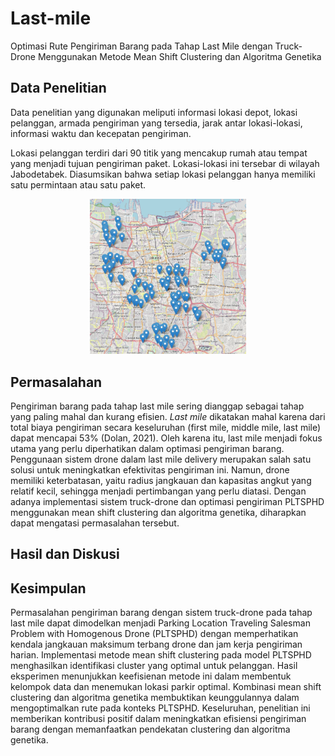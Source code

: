 # Last-mile
Optimasi Rute Pengiriman Barang pada Tahap Last Mile dengan Truck-Drone Menggunakan Metode Mean Shift Clustering dan Algoritma Genetika

## Data Penelitian
Data penelitian yang digunakan meliputi informasi lokasi depot, lokasi pelanggan, 
armada pengiriman yang tersedia, jarak antar lokasi-lokasi, informasi waktu dan kecepatan 
pengiriman.

Lokasi pelanggan terdiri dari 90 titik yang mencakup rumah atau tempat yang menjadi tujuan pengiriman paket. Lokasi-lokasi ini tersebar di wilayah Jabodetabek. Diasumsikan bahwa setiap lokasi pelanggan hanya memiliki satu permintaan atau satu paket.

<div align="center">
    <img src="https://github.com/Ervita5/Issue/blob/main/Screenshot%20(92).png" alt="Customer Locations Map" width="250">
</div>

## Permasalahan
Pengiriman barang pada tahap last mile sering dianggap sebagai tahap yang paling mahal 
dan kurang efisien. _Last mile_ dikatakan mahal karena dari total biaya pengiriman secara 
keseluruhan (first mile, middle mile, last mile) dapat mencapai 53% (Dolan, 2021). Oleh 
karena itu, last mile menjadi fokus utama yang perlu diperhatikan dalam optimasi 
pengiriman barang. Penggunaan sistem drone dalam last mile delivery merupakan salah 
satu solusi untuk meningkatkan efektivitas pengiriman ini. Namun, drone memiliki 
keterbatasan, yaitu radius jangkauan dan kapasitas angkut yang relatif kecil, sehingga 
menjadi pertimbangan yang perlu diatasi. Dengan adanya implementasi sistem truck-drone dan optimasi pengiriman PLTSPHD menggunakan mean shift clustering dan 
algoritma genetika, diharapkan dapat mengatasi permasalahan tersebut.

## Hasil dan Diskusi



## Kesimpulan
Permasalahan pengiriman barang dengan sistem truck-drone pada tahap last mile dapat 
dimodelkan menjadi Parking Location Traveling Salesman Problem with Homogenous Drone
(PLTSPHD) dengan memperhatikan kendala jangkauan maksimum terbang drone dan jam kerja 
pengiriman harian. Implementasi metode mean shift clustering pada model PLTSPHD 
menghasilkan identifikasi cluster yang optimal untuk pelanggan. Hasil eksperimen 
menunjukkan keefisienan metode ini dalam membentuk kelompok data dan menemukan lokasi 
parkir optimal. Kombinasi mean shift clustering dan algoritma genetika 
membuktikan keunggulannya dalam mengoptimalkan rute pada konteks PLTSPHD. 
Keseluruhan, penelitian ini memberikan kontribusi positif dalam meningkatkan efisiensi 
pengiriman barang dengan memanfaatkan pendekatan clustering dan algoritma genetika.
